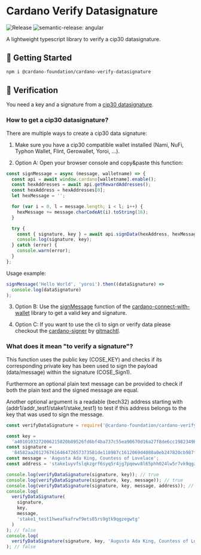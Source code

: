 # Cardano Verify Datasignature

<p align="left">

<img alt="Release" src="https://github.com/cardano-foundation/cardano-verify-datasignature/actions/workflows/release.yml/badge.svg?branch=main" />
<img alt="semantic-release: angular" src="https://img.shields.io/badge/semantic--release-angular-e10079?logo=semantic-release" />

</p>

A lightweight typescript library to verify a cip30 datasignature.

## 🚀 Getting Started

```zsh
npm i @cardano-foundation/cardano-verify-datasignature
```

## 🧐 Verification

You need a key and a signature from a [cip30 datasignature](https://cips.cardano.org/cips/cip30/#apisigndataaddraddresspayloadbytespromisedatasignature).

### How to get a cip30 datasignature?

There are multiple ways to create a cip30 data signature:

1. Make sure you have a cip30 compatible wallet installed (Nami, NuFi, Typhon Wallet, Flint, Gerowallet, Yoroi, ...).

2. Option A: Open your browser console and copy&paste this function:

```js
const signMessage = async (message, walletname) => {
  const api = await window.cardano[walletname].enable();
  const hexAddresses = await api.getRewardAddresses();
  const hexAddress = hexAddresses[0];
  let hexMessage = '';

  for (var i = 0, l = message.length; i < l; i++) {
    hexMessage += message.charCodeAt(i).toString(16);
  }

  try {
    const { signature, key } = await api.signData(hexAddress, hexMessage);
    console.log(signature, key);
  } catch (error) {
    console.warn(error);
  }
};
```

Usage example:

```js
signMessage('Hello World', 'yoroi').then((dataSignature) =>
  console.log(dataSignature)
);
```

3. Option B: Use the [signMessage](https://github.com/cardano-foundation/cardano-connect-with-wallet/blob/main/src/hooks/useCardano.ts#L133) function of the [cardano-connect-with-wallet](https://github.com/cardano-foundation/cardano-connect-with-wallet) library to get a valid key and signature.

4. Option C: If you want to use the cli to sign or verify data please checkout the [cardano-signer](https://github.com/gitmachtl/cardano-signer) by [gitmachtl](https://github.com/gitmachtl).

### What does it mean "to verify a signature"?

This function uses the public key (COSE_KEY) and checks if its corresponding private key has been used to sign the payload (data/message) within the signature (COSE_Sign1).

Furthermore an optional plain text message can be provided to check if both the plain text and the signed message are equal.

Another optional argument is a readable (bech32) address starting with (addr1/addr_test1/stake1/stake_test1) to test if this address belongs to the key that was used to sign the message.

```ts
const verifyDataSignature = require('@cardano-foundation/cardano-verify-datasignature');

const key =
  'a4010103272006215820b89526fd6bf4ba737c55ea90670d16a27f8de6cc1982349b3b676705a2f420c6';
const signature =
  '84582aa201276761646472657373581de118987c1612069d4080a0eb247820cb987fea81bddeaafdd41f996281a166686173686564f458264175677573746120416461204b696e672c20436f756e74657373206f66204c6f76656c61636558401712458b19f606b322982f6290c78529a235b56c0f1cec4f24b12a8660b40cd37f4c5440a465754089c462ed4b0d613bffaee3d1833516569fda4852f42a4a0f';
const message = 'Augusta Ada King, Countess of Lovelace';
const address = 'stake1uyvfslqkzgrf6syq5r4jg7pqewv8l65phh024lw5r7vk9qgznhyty';

console.log(verifyDataSignature(signature, key)); // true
console.log(verifyDataSignature(signature, key, message)); // true
console.log(verifyDataSignature(signature, key, message, address)); // true
console.log(
  verifyDataSignature(
    signature,
    key,
    message,
    'stake1_test1hweafkafrwf9ets85rs9gtk9qgzegwtg'
  )
); // false
console.log(
  verifyDataSignature(signature, key, 'Augusta Ada King, Countess of Lovelace!')
); // false
```
